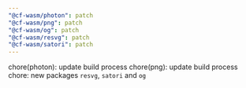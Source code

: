 ```yaml
---
"@cf-wasm/photon": patch
"@cf-wasm/png": patch
"@cf-wasm/og": patch
"@cf-wasm/resvg": patch
"@cf-wasm/satori": patch
---
```


chore(photon): update build process
chore(png): update build process
chore: new packages `resvg`, `satori` and `og`
